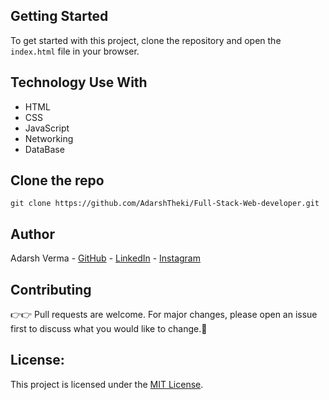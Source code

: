 ## Getting Started
To get started with this project, clone the repository and open the `index.html` file in your browser.

## Technology Use With
- HTML
- CSS
- JavaScript
- Networking
- DataBase

## Clone the repo

    git clone https://github.com/AdarshTheki/Full-Stack-Web-developer.git

## Author
Adarsh Verma - 
[GitHub](https://www.github.com/adarshtheki/) - [LinkedIn]() - [Instagram]()

## Contributing
👉👉 Pull requests are welcome. For major changes, please open an issue first to discuss what you would like to change.🚀

## License:
This project is licensed under the [MIT License]().

